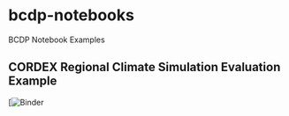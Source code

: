 # bcdp-notebooks
BCDP Notebook Examples

## CORDEX Regional Climate Simulation Evaluation Example
[![Binder](https://mybinder.org/v2/gh/bcdp/bcdp-notebooks/master?urlpath=lab/tree/cordex_example.ipynb)

